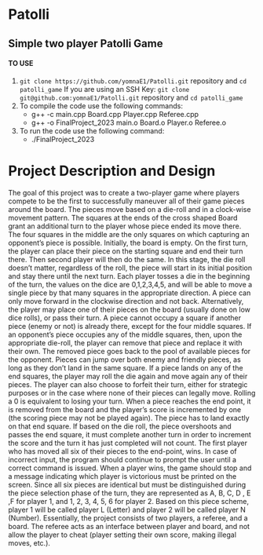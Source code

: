 # Patolli

## Simple two player Patolli Game
#### TO USE
1. `git clone https://github.com/yomnaE1/Patolli.git` repository and `cd patolli_game`
   If you are using an SSH Key: `git clone git@github.com:yomnaE1/Patolli.git` repository and `cd patolli_game`
3. To compile the code use the following commands:  
   - g++ -c main.cpp Board.cpp Player.cpp Referee.cpp
   - g++ -o FinalProject_2023 main.o Board.o Player.o Referee.o     
4. To run the code use the following command:
   - ./FinalProject_2023
  
# Project Description and Design

The goal of this project was to create a two-player game where players compete to be the first to successfully maneuver all of their game pieces around the board. The pieces move based on a die-roll and in a clock-wise movement pattern. The squares at the ends of the cross shaped Board grant an additional turn to the player whose piece ended its move there. The four squares in the middle are the only squares on which capturing an opponent’s
piece is possible. Initially, the board is empty. On the first turn, the player can place their piece on the starting square and end their turn there. Then second player will then do the same. In this stage, the die roll doesn’t matter, regardless of the roll, the piece will start in its initial position and stay there until the next turn. Each player tosses a die in the beginning of the turn, the values on the dice are 0,1,2,3,4,5, and will be able to move a single piece by that many squares in the appropriate direction. A piece can only move forward in the clockwise direction and not back. Alternatively, the player may place one of their pieces on the board (usually done on low dice rolls), or pass their turn. A piece cannot occupy a square if another piece (enemy or not) is already there, except for the four middle squares. If an opponent’s piece occupies any of the middle squares, then, upon the appropriate die-roll, the player can remove that piece and replace it with their own. The removed piece goes back to the pool of available pieces for the opponent. Pieces can jump over both enemy and friendly pieces, as long as they don’t land in the same square. If a piece lands on any of the end squares, the player may roll the die again and move again any of their pieces. The player can also choose to forfeit their turn, either for strategic purposes or in the case where none of their pieces can legally move. Rolling a 0 is equivalent to losing your turn. When a piece reaches the end point, it is removed from the board and the player’s score is incremented by one (the scoring piece may not be played again). The piece has to land exactly on that end square. If based on the die roll, the piece overshoots and passes the end square, it must complete another turn in order to increment the score and the turn it has just completed will not count. The first player who has moved all six of their pieces to the end-point, wins. In case of incorrect input, the program should continue to prompt the user until a correct command is issued. When a player wins, the game should stop and a message indicating which player is victorious must be printed on the screen. Since all six pieces are identical but must be distinguished during the piece selection phase of the turn, they are represented as A, B, C, D , E ,F for player 1, and 1, 2, 3, 4, 5, 6 for player 2. Based on this piece scheme, player 1 will be called player L (Letter) and player 2 will be called player N (Number). Essentially, the project consists of two players, a referee, and a board. The referee acts as an interface between player and board, and not allow the player to cheat (player setting their own score, making illegal moves, etc.). 
